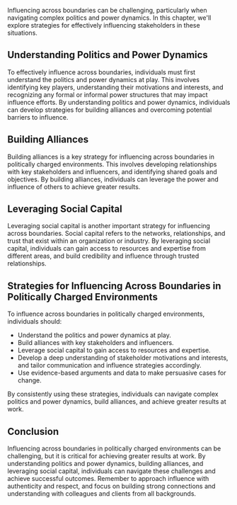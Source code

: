 
Influencing across boundaries can be challenging, particularly when navigating complex politics and power dynamics. In this chapter, we'll explore strategies for effectively influencing stakeholders in these situations.

Understanding Politics and Power Dynamics
-----------------------------------------

To effectively influence across boundaries, individuals must first understand the politics and power dynamics at play. This involves identifying key players, understanding their motivations and interests, and recognizing any formal or informal power structures that may impact influence efforts. By understanding politics and power dynamics, individuals can develop strategies for building alliances and overcoming potential barriers to influence.

Building Alliances
------------------

Building alliances is a key strategy for influencing across boundaries in politically charged environments. This involves developing relationships with key stakeholders and influencers, and identifying shared goals and objectives. By building alliances, individuals can leverage the power and influence of others to achieve greater results.

Leveraging Social Capital
-------------------------

Leveraging social capital is another important strategy for influencing across boundaries. Social capital refers to the networks, relationships, and trust that exist within an organization or industry. By leveraging social capital, individuals can gain access to resources and expertise from different areas, and build credibility and influence through trusted relationships.

Strategies for Influencing Across Boundaries in Politically Charged Environments
--------------------------------------------------------------------------------

To influence across boundaries in politically charged environments, individuals should:

* Understand the politics and power dynamics at play.
* Build alliances with key stakeholders and influencers.
* Leverage social capital to gain access to resources and expertise.
* Develop a deep understanding of stakeholder motivations and interests, and tailor communication and influence strategies accordingly.
* Use evidence-based arguments and data to make persuasive cases for change.

By consistently using these strategies, individuals can navigate complex politics and power dynamics, build alliances, and achieve greater results at work.

Conclusion
----------

Influencing across boundaries in politically charged environments can be challenging, but it is critical for achieving greater results at work. By understanding politics and power dynamics, building alliances, and leveraging social capital, individuals can navigate these challenges and achieve successful outcomes. Remember to approach influence with authenticity and respect, and focus on building strong connections and understanding with colleagues and clients from all backgrounds.
